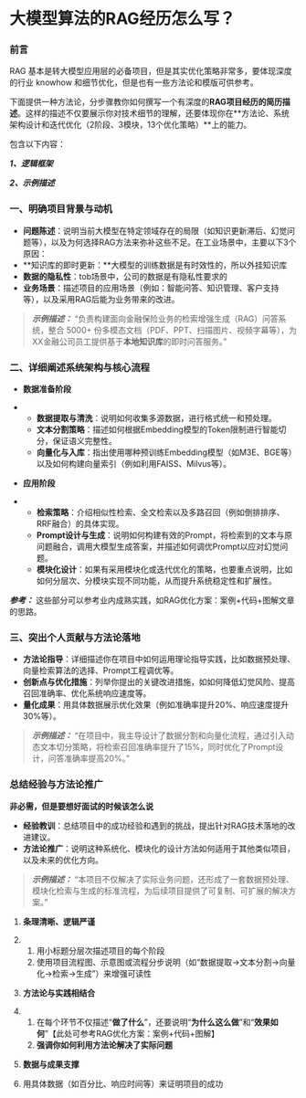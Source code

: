# 大模型算法的RAG经历怎么写？



### 前言

RAG 基本是转大模型应用层的必备项目，但是其实优化策略非常多，要体现深度的行业 knowhow 和细节优化，但是也有一些方法论和模版可供参考。

下面提供一种方法论，分步骤教你如何撰写一个有深度的**RAG项目经历的简历描述**。这样的描述不仅要展示你对技术细节的理解，还要体现你在**方法论、系统架构设计和迭代优化（2阶段、3模块，13个优化策略）**上的能力。

包含以下内容：

***1、逻辑框架***

***2、示例描述***

### 一、明确项目背景与动机

- **问题陈述**：说明当前大模型在特定领域存在的局限（如知识更新滞后、幻觉问题等），以及为何选择RAG方法来弥补这些不足。在工业场景中，主要以下3个原因：
- **知识库的即时更新：**大模型的训练数据是有时效性的，所以外挂知识库
- **数据的隐私性**：tob场景中，公司的数据是有隐私性要求的
- **业务场景**：描述项目的应用场景（例如：智能问答、知识管理、客户支持等），以及采用RAG后能为业务带来的改进。

> ***示例描述：*** “负责构建面向金融保险业务的检索增强生成（RAG）问答系统，整合 5000+ 份多模态文档（PDF、PPT、扫描图片、视频字幕等），为XX金融公司员工提供基于**本地知识库**的即时问答服务。”



### 二、详细阐述系统架构与核心流程

- **数据准备阶段**

- - **数据提取与清洗**：说明如何收集多源数据，进行格式统一和预处理。
  - **文本分割策略**：描述如何根据Embedding模型的Token限制进行智能切分，保证语义完整性。
  - **向量化与入库**：指出使用哪种预训练Embedding模型（如M3E、BGE等）以及如何构建向量索引（例如利用FAISS、Milvus等）。

- **应用阶段**

- - **检索策略**：介绍相似性检索、全文检索以及多路召回（例如倒排排序、RRF融合）的具体实现。
  - **Prompt设计与生成**：说明如何构建有效的Prompt，将检索到的文本与原问题融合，调用大模型生成答案，并描述如何调优Prompt以应对幻觉问题。
  - **模块化设计**：如果有采用模块化或迭代优化的策略，也要重点说明，比如如何分层次、分模块实现不同功能，从而提升系统稳定性和扩展性。

***参考：*** 这些部分可以参考业内成熟实践，如RAG优化方案：案例+代码+图解文章的思路。



### 三、突出个人贡献与方法论落地

- **方法论指导**：详细描述你在项目中如何运用理论指导实践，比如数据预处理、向量检索算法的选择、Prompt工程调优等。
- **创新点与优化措施**：列举你提出的关键改进措施，如如何降低幻觉风险、提高召回准确率、优化系统响应速度等。
- **量化成果**：用具体数据展示优化效果（例如准确率提升20%、响应速度提升30%等）。

> ***示例描述：*** “在项目中，我主导设计了数据分割和向量化流程，通过引入动态文本切分策略，将检索召回准确率提升了15%，同时优化了Prompt设计，问答准确率提高20%。”



### 总结经验与方法论推广

**非必需，但是要想好面试的时候该怎么说**

- **经验教训**：总结项目中的成功经验和遇到的挑战，提出针对RAG技术落地的改进建议。
- **方法论推广**：说明这种系统化、模块化的设计方法如何适用于其他类似项目，以及未来的优化方向。

> ***示例描述：*** “本项目不仅解决了实际业务问题，还形成了一套数据预处理、模块化检索与生成的标准流程，为后续项目提供了可复制、可扩展的解决方案。”

1. **条理清晰、逻辑严谨**

2. 1. 用小标题分层次描述项目的每个阶段
   2. 使用项目流程图、示意图或流程分步说明（如“数据提取→文本分割→向量化→检索→生成”）来增强可读性

3. **方法论与实践相结合**

4. 1. 在每个环节不仅描述“**做了什么**”，还要说明“**为什么这么做**”和“**效果如何**”【此处可参考RAG优化方案：案例+代码+图解】
   2. **强调你如何利用方法论解决了实际问题**

5. **数据与成果支撑**

6. 用具体数据（如百分比、响应时间等）来证明项目的成功